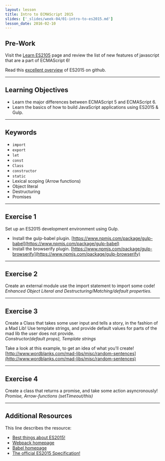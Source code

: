 ```yaml
---
layout: lesson
title: Intro to ECMAScript 2015
slides: ['_slides/week-04/01-intro-to-es2015.md']
lesson_date: 2016-02-10
---
```


## Pre-Work

Visit the [Learn ES2105](https://babeljs.io/docs/learn-es2015/) page and review the list of new features of javascript that are a part of ECMAScript 6!

Read this [excellent overview](https://github.com/bevacqua/es6) of ES2015 on github.

---

## Learning Objectives

- Learn the major differences between ECMAScript 5 and ECMAScript 6.
- Learn the basics of how to build JavaScript applications using ES2015 & Gulp.

---

## Keywords

- `import`
- `export`
- `let`
- `const`
- `Class`
- `constructor`
- `static`
- Lexical scoping (Arrow functions)
- Object literal
- Destructuring
- Promises

---

## Exercise 1

Set up an ES2015 development environment using Gulp.

- Install the gulp-babel plugin. [https://www.npmjs.com/package/gulp-babel](https://www.npmjs.com/package/gulp-babel)
- Install the browserify plugin. [https://www.npmjs.com/package/gulp-browserify](https://www.npmjs.com/package/gulp-browserify)

---

## Exercise 2
Create an external module use the import statement to import some code!
*Enhanced Object Literal and Destructuring/Matching/default properties.*

---
## Exercise 3
Create a Class that takes some user input and tells a story, in the fashion of a Mad Lib!
 Use template strings, and provide default values for parts of the mad lib the user does not provide. <br>
*Constructor(default props), Template strings*

Take a look at this example, to get an idea of what you'll create!
[http://www.wordblanks.com/mad-libs/misc/random-sentences](http://www.wordblanks.com/mad-libs/misc/random-sentences)

---
## Exercise 4
Create a class that returns a promise, and take some action asyncronously!
*Promise, Arrow-functions (setTimeout/this)*

---

## Additional Resources

This line describes the resource:

- [Best things about ES2015!](https://kadira.io/blog/other/top-es2015-features-in-15-minutes)
- [Webpack homepage](https://webpack.github.io/)
- [Babel homepage](https://babeljs.io/docs/learn-es2015/)
- [The official ES2015 Specification!](http://www.ecma-international.org/ecma-262/6.0/)
